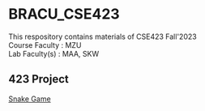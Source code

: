 # BRACU_CSE423
<html>
  <body>
  This respository contains materials of CSE423 Fall'2023 <br/>
  Course Faculty : MZU <br/>
  Lab Faculty(s) : MAA, SKW
  </body>
</html>

## 423 Project 

[Snake Game](https://github.com/anikabytes/BRACU_CSE423_Snake_Game.git)
